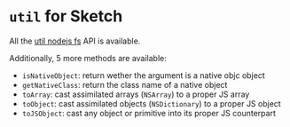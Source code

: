 # `util` for Sketch

All the [util nodejs fs](https://nodejs.org/api/util.html) API is available.

Additionally, 5 more methods are available:

- `isNativeObject`: return wether the argument is a native objc object
- `getNativeClass`: return the class name of a native object
- `toArray`: cast assimilated arrays (`NSArray`) to a proper JS array
- `toObject`: cast assimilated objects (`NSDictionary`) to a proper JS object
- `toJSObject`: cast any object or primitive into its proper JS counterpart
